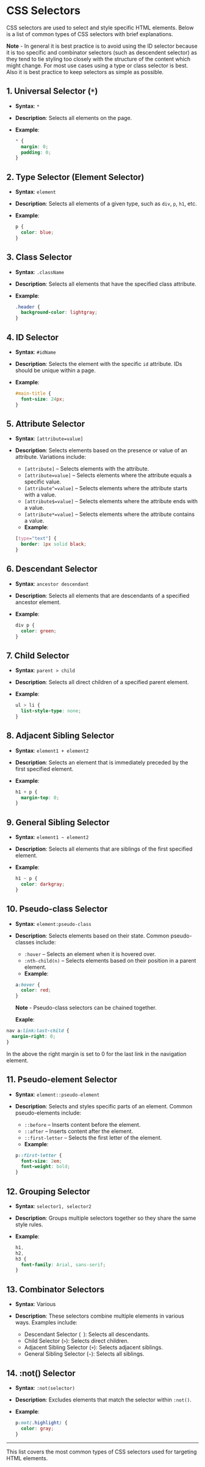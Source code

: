 # CSS Selectors

CSS selectors are used to select and style specific HTML elements. Below is a list of common types of CSS selectors with brief explanations.

**Note** - In general it is best practice is to avoid using the ID selector because it is too specific and combinator selectors (such as descendent selector) as they tend to tie styling too closely with the structure of the content which might change. For most use cases using a type or class selector is best. Also it is best practice to keep selectors as simple as possible.

## 1. Universal Selector (`*`)

- **Syntax**: `*`
- **Description**: Selects all elements on the page.
- **Example**:

  ```css
  * {
    margin: 0;
    padding: 0;
  }
  ```

## 2. Type Selector (Element Selector)

- **Syntax**: `element`
- **Description**: Selects all elements of a given type, such as `div`, `p`, `h1`, etc.
- **Example**:

  ```css
  p {
    color: blue;
  }
  ```

## 3. Class Selector

- **Syntax**: `.className`
- **Description**: Selects all elements that have the specified class attribute.
- **Example**:

  ```css
  .header {
    background-color: lightgray;
  }
  ```

## 4. ID Selector

- **Syntax**: `#idName`
- **Description**: Selects the element with the specific `id` attribute. IDs should be unique within a page.
- **Example**:

  ```css
  #main-title {
    font-size: 24px;
  }
  ```

## 5. Attribute Selector

- **Syntax**: `[attribute=value]`
- **Description**: Selects elements based on the presence or value of an attribute. Variations include:

  - `[attribute]` – Selects elements with the attribute.
  - `[attribute=value]` – Selects elements where the attribute equals a specific value.
  - `[attribute^=value]` – Selects elements where the attribute starts with a value.
  - `[attribute$=value]` – Selects elements where the attribute ends with a value.
  - `[attribute*=value]` – Selects elements where the attribute contains a value.
  - **Example**:

  ```css
  [type="text"] {
    border: 1px solid black;
  }
  ```

## 6. Descendant Selector

- **Syntax**: `ancestor descendant`
- **Description**: Selects all elements that are descendants of a specified ancestor element.
- **Example**:

  ```css
  div p {
    color: green;
  }
  ```

## 7. Child Selector

- **Syntax**: `parent > child`
- **Description**: Selects all direct children of a specified parent element.
- **Example**:

  ```css
  ul > li {
    list-style-type: none;
  }
  ```

## 8. Adjacent Sibling Selector

- **Syntax**: `element1 + element2`
- **Description**: Selects an element that is immediately preceded by the first specified element.
- **Example**:

  ```css
  h1 + p {
    margin-top: 0;
  }
  ```

## 9. General Sibling Selector

- **Syntax**: `element1 ~ element2`
- **Description**: Selects all elements that are siblings of the first specified element.
- **Example**:

  ```css
  h1 ~ p {
    color: darkgray;
  }
  ```

## 10. Pseudo-class Selector

- **Syntax**: `element:pseudo-class`
- **Description**: Selects elements based on their state. Common pseudo-classes include:

  - `:hover` – Selects an element when it is hovered over.
  - `:nth-child(n)` – Selects elements based on their position in a parent element.
  - **Example**:

  ```css
  a:hover {
    color: red;
  }
  ```

  **Note** - Pseudo-class selectors can be chained together.

  **Exaple**:

```css
nav a:link:last-child {
  margin-right: 0;
}
```

In the above the right margin is set to 0 for the last link in the navigation element.

## 11. Pseudo-element Selector

- **Syntax**: `element::pseudo-element`
- **Description**: Selects and styles specific parts of an element. Common pseudo-elements include:

  - `::before` – Inserts content before the element.
  - `::after` – Inserts content after the element.
  - `::first-letter` – Selects the first letter of the element.
  - **Example**:

  ```css
  p::first-letter {
    font-size: 2em;
    font-weight: bold;
  }
  ```

## 12. Grouping Selector

- **Syntax**: `selector1, selector2`
- **Description**: Groups multiple selectors together so they share the same style rules.
- **Example**:

  ```css
  h1,
  h2,
  h3 {
    font-family: Arial, sans-serif;
  }
  ```

## 13. Combinator Selectors

- **Syntax**: Various
- **Description**: These selectors combine multiple elements in various ways. Examples include:

  - Descendant Selector (` `): Selects all descendants.
  - Child Selector (`>`): Selects direct children.
  - Adjacent Sibling Selector (`+`): Selects adjacent siblings.
  - General Sibling Selector (`~`): Selects all siblings.

## 14. :not() Selector

- **Syntax**: `:not(selector)`
- **Description**: Excludes elements that match the selector within `:not()`.
- **Example**:

  ```css
  p:not(.highlight) {
    color: gray;
  }
  ```

---

This list covers the most common types of CSS selectors used for targeting HTML elements.

